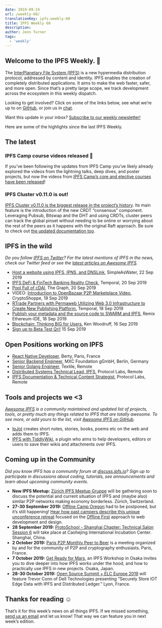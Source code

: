 ```yaml
---
date: 2019-09-24
url: /weekly-60/
translationKey: ipfs-weekly-60
title: IPFS Weekly 60
description:
author: Jenn Turner
tags:
  - 'weekly'
---
```


## Welcome to the IPFS Weekly. 👋

The [InterPlanetary File System (IPFS)](https://ipfs.io/) is a new hypermedia distribution protocol, addressed by content and identity. IPFS enables the creation of completely distributed applications. It aims to make the web faster, safer, and more open. Since that’s a pretty large scope, we track development across the ecosystem in this weekly dispatch.

Looking to get involved? Click on some of the links below, see what we’re up to on [GitHub](https://github.com/ipfs), or join us in [chat](https://riot.im/app/#/room/#ipfs:matrix.org).

Want this update in your inbox? [Subscribe to our weekly newsletter!](http://eepurl.com/gL2Pi5)

Here are some of the highlights since the last IPFS Weekly.

## The latest

### IPFS Camp course videos released 🍿

If you’ve been following the updates from IPFS Camp you’ve likely already explored the videos from the lightning talks, deep dives, and poster projects, but now the videos from [IPFS Camp’s core and elective courses have been released](https://blog.ipfs.io/2019-09-18-ipfs-camp-course-videos/)!

### IPFS Cluster v0.11.0 is out!

[IPFS Cluster v0.11.0 is the biggest release in the project’s history](https://github.com/ipfs/ipfs-cluster/blob/master/CHANGELOG.md). Its main feature is the introduction of the new CRDT “consensus” component. Leveraging Pubsub, Bitswap and the DHT and using CRDTs, cluster peers can track the global pinset without needing to be online or worrying about the rest of the peers as it happens with the original Raft approach. Be sure to check out [the updated documentation too](https://cluster.ipfs.io/documentation/).

## IPFS in the wild

_Do you follow [IPFS on Twitter](https://twitter.com/IPFSbot)? For the latest mentions of IPFS in the news, check our Twitter feed or see the [latest articles on Awesome IPFS](https://awesome.ipfs.io/articles/)._

- [Host a website using IPFS, IPNS, and DNSLink](https://simpleaswater.com/ipfs/tutorials/hosting_website_on_ipfs_ipns_dnslink), SimpleAsWater, 22 Sep 2019
- [IPFS DeFi & FinTech Banking Reality Check](https://medium.com/temporal-cloud/ipfs-defi-fintech-banking-reality-check-b87811d27cec), Temporal, 20 Sep 2019
- [Pool Full of cDAI](https://medium.com/graphprotocol/pool-full-of-cdai-6b0d9ba0cf35), The Graph, 20 Sep 2019
- VIDEO: [Introduction to OpenBazaar P2P Marketplace Video](https://www.youtube.com/watch?v=kcHDu0EjGF0), CryptoShoppe, 19 Sep 2019
- [RTrade Partners with Permaweb Utilizing Web 3.0 Infrastructure to Create New Publishing Platform.](https://medium.com/temporal-cloud/rtrade-partners-with-permaweb-utilizing-web-3-0-infrastructure-to-create-new-publishing-platform-e1e09d333ab7) Temporal, 18 Sep 2019
- [Publish your metadata and the source code to SWARM and IPFS](https://medium.com/remix-ide/publish-your-metadata-and-sourcecode-to-swarm-and-ipfs-bf3fcd179cd6), Remix Ethereum-IDE, 18 Sep 2019
- [Blockchain: Thinking BIG for Users.](https://medium.com/realitems/blockchain-thinking-big-for-users-ef91b4399793) Ken Woodruff, 16 Sep 2019
- [Sign up to Beta Test Qri!](https://qri.io/beta/) 15 Sep 2019

## Open Positions working on IPFS

- [React Native Developer](https://berty.tech/jobs/react-native-developer/), Berty, Paris, France
- [Senior Backend Engineer](https://www.golangprojects.com/golang-go-job-dcr-Senior-Backend-Engineer-Berlin-MXC-Foundation-gGmbH.html), MXC Foundation gGmbH, Berlin, Germany
- [Senior Golang Engineer](https://www.golangprojects.com/golang-go-job-def-Senior-Golang-Engineer-Remote-Textile.html), Textile, Remote
- [Distributed Systems Technical Lead, IPFS](https://jobs.lever.co/protocol/9283f9b0-de64-4e1f-a221-5d02b0202198), Protocol Labs, Remote
- [IPFS Documentation & Technical Content Strategist](https://jobs.lever.co/protocol/e7db2c84-afd7-44a4-9a27-449c751d8289), Protocol Labs, Remote

## Tools and projects we <3

_[Awesome IPFS](https://awesome.ipfs.io/) is a community maintained and updated list of projects, tools, or pretty much any things related to IPFS that are totally awesome. To see more, or add yours to the list, visit [Awesome IPFS on GitHub](https://github.com/ipfs/awesome-ipfs)._

- [IpJot](https://ipjot.herokuapp.com/) creates short notes, stories, books, poems etc on the web and adds them to IPFS.
- [IPFS with TiddlyWiki](https://github.com/xmaysonnave/tiddlywiki-ipfs), a plugin who aims to help developers, editors or users to save their wikis and attachments over IPFS.

## Coming up in the Community

_Did you know IPFS has a community forum at [discuss.ipfs.io](https://discuss.ipfs.io/)? Sign up to participate in discussions about coding, tutorials, see announcements and learn about upcoming community events._

- **New IPFS Meetup:** [Zürich IPFS Meetup Gruppe](https://www.meetup.com/Zurich-IPFS-Meetup-Gruppe/) will be gathering soon to discuss the potential and current situation of IPFS and (maybe also) similar P2P networks making economy borderless. Zürich, Switzerland.
- **27-30 September 2019:** [Offline Camp Oregon](http://offlinefirst.org/camp) had to be postponed, but it’s still happening! [Hear how past campers describe this unique unconference retreat](https://youtu.be/FNtpPW_7H1k) focused on the [Offline First](http://offlinefirst.org/) approach to web development and design.
- **28 September 2019:** [ProtoSchool - Shanghai Chapter: Technical Salon Session 6](https://www.meetup.com/Shanghai-Decentralized-Systems-Meetup-Group/events/264683729/) will take place at Caohejing International Incubation Center. Shanghai, China.
- **2 October 2019:** [Paris P2P Monthly Peer to Beer](https://p2p.paris/en/event/monthly-2/) is a meeting organized by and for the community of P2P and cryptography enthusiasts. Paris, France.
- **7 October 2019:** [Get Ready for Mars](https://www.eventbrite.com/e/ipfs-workshop-in-osaka-tickets-73598149045), an IPFS Workshop in Osaka invites you to dive deeper into how IPFS works under the hood, and how to practically use IPFS in new projects. Osaka, Japan.
- **28-30 October 2019:** [Open Source Summit + ELC Europe 2019](https://osseu19.sched.com/event/TLD8) will feature Trevor Conn of Dell Technologies presenting “Securely Store IOT Edge Data with IPFS and Distributed Ledger.” Lyon, France.

## Thanks for reading ☺️

That’s it for this week’s news on all things IPFS. If we missed something, [send us an email](mailto:newsletter@ipfs.io) and let us know! That way we can feature you in next week’s edition.
